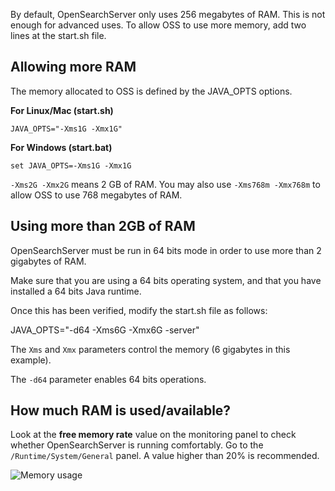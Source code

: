 By default, OpenSearchServer only uses 256 megabytes of RAM. This is not enough for advanced uses. To allow OSS to use more memory, add two lines at the start.sh file.

## Allowing more RAM

The memory allocated to OSS is defined by the JAVA_OPTS options.

**For Linux/Mac (start.sh)**

    JAVA_OPTS="-Xms1G -Xmx1G"

**For Windows (start.bat)**

    set JAVA_OPTS=-Xms1G -Xmx1G  

`-Xms2G -Xmx2G` means 2 GB of RAM.
You may also use `-Xms768m -Xmx768m` to allow OSS to use 768 megabytes of RAM.

## Using more than 2GB of RAM

OpenSearchServer must be run in 64 bits mode in order to use more than 2 gigabytes of RAM.

Make sure that you are using a 64 bits operating system, and that you have installed a 64 bits Java runtime.

Once this has been verified, modify the start.sh file as follows:
  
JAVA_OPTS="-d64 -Xms6G -Xmx6G -server"  

The `Xms` and `Xmx` parameters control the memory (6 gigabytes in this example).

The `-d64` parameter enables 64 bits operations.

## How much RAM is used/available?

Look at the **free memory rate** value on the monitoring panel to check whether OpenSearchServer is running comfortably. Go to the `/Runtime/System/General` panel. A value higher than 20% is recommended.

![Memory usage](outofmemory.png)

